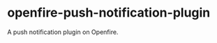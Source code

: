 openfire-push-notification-plugin
=================================

A push notification plugin on Openfire.

